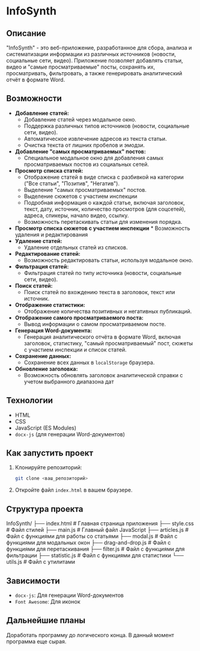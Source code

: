 # InfoSynth

## Описание

"InfoSynth" - это веб-приложение, разработанное для сбора, анализа и систематизации информации из различных источников (новости, социальные сети, видео). Приложение позволяет добавлять статьи, видео и "самые просматриваемые" посты, сохранять их, просматривать, фильтровать, а также генерировать аналитический отчёт в формате Word.

## Возможности

*   **Добавление статей:**
    *   Добавление статей через модальное окно.
    *   Поддержка различных типов источников (новости, социальные сети, видео).
    *   Автоматическое извлечение адресов из текста статьи.
    *   Очистка текста от лишних пробелов и эмодзи.
*   **Добавление "самых просматриваемых" постов:**
    *   Специальное модальное окно для добавления самых просматриваемых постов из социальных сетей.
*   **Просмотр списка статей:**
    *   Отображение статей в виде списка с разбивкой на категории ("Все статьи", "Позитив", "Негатив").
    *    Выделение "самых просматриваемых" постов.
      *  Выделение сюжетов с участием инспекции
    *   Подробная информация о каждой статье, включая заголовок, текст, дату, источник, количество просмотров (для соцсетей), адреса, спикеры, начало видео, ссылку.
    *   Возможность перетаскивать статьи для изменения порядка.
*    **Просмотр списка сюжетов с участием инспекции**
    *  Возможность удаления и редактирования
*   **Удаление статей:**
    *   Удаление отдельных статей из списков.
*   **Редактирование статей:**
    *   Возможность редактировать статьи, используя модальное окно.
*   **Фильтрация статей:**
    *   Фильтрация статей по типу источника (новости, социальные сети, видео).
*   **Поиск статей:**
    *   Поиск статей по вхождению текста в заголовок, текст или источник.
*   **Отображение статистики:**
    *   Отображение количества позитивных и негативных публикаций.
*   **Отображение самого просматриваемого поста:**
    *   Вывод информации о самом просматриваемом посте.
*   **Генерация Word-документа:**
    *   Генерация аналитического отчёта в формате Word, включая заголовок, статистику, "самый просматриваемый" пост, сюжеты с участием инспекции и список статей.
*   **Сохранение данных:**
    *   Сохранение всех данных в `localStorage` браузера.
*  **Обновление заголовка:**
    * Возможность обновлять заголовок аналитической справки с учетом выбранного диапазона дат

## Технологии

*   HTML
*   CSS
*   JavaScript (ES Modules)
*   `docx-js` (для генерации Word-документов)

## Как запустить проект

1.  Клонируйте репозиторий:
    ```bash
    git clone <ваш_репозиторий>
    ```
2.  Откройте файл `index.html` в вашем браузере.

## Структура проекта
InfoSynth/ 
├── index.html # Главная страница приложения 
├── style.css # Файл стилей 
├── main.js # Главный файл JavaScript 
├── articles.js # Файл с функциями для работы со статьями 
├── modal.js # Файл с функциями для модальных окон 
├── drag-and-drop.js # Файл с функциями для перетаскивания 
├── filter.js # Файл с функциями для фильтрации 
├── statistic.js # Файл с функциями для статистики 
└── utils.js # Файл с утилитами


## Зависимости

*   `docx-js`: Для генерации Word-документов
*    `Font Awesome`: Для иконок

## Дальнейшие планы
Доработать программу до логического конца. В данный момент программа еще сырая.